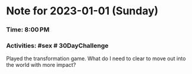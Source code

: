 # Note for 2023-01-01 (Sunday)
### Time: 8:00 PM
### Activities: #sex  # 30DayChallenge

Played the transformation game.   What do I need to clear to move out into the world with more impact?
